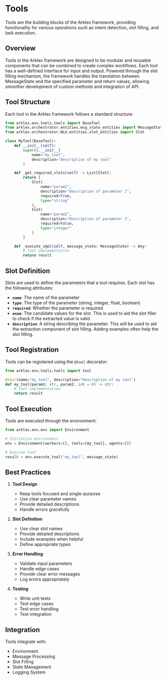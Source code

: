 # Tools

Tools are the building blocks of the Arklex framework, providing functionality for
various operations such as intent detection, slot filling, and task execution.

## Overview

Tools in the Arklex framework are designed to be modular and reusable components
that can be combined to create complex workflows. Each tool has a well-defined
interface for input and output. Powered through the slot filling mechanism, the
framework handles the translation between MessageState and the specified parameter
and return values, allowing smoother development of custom methods and integration
of API.

## Tool Structure

Each tool in the Arklex framework follows a standard structure:

```python
from arklex.env.tools.tools import BaseTool
from arklex.orchestrator.entities.msg_state_entities import MessageState
from arklex.orchestrator.NLU.entities.slot_entities import Slot

class MyTool(BaseTool):
    def __init__(self):
        super().__init__(
            name="my_tool",
            description="Description of my tool"
        )

    def _get_required_slots(self) -> List[Slot]:
        return [
            Slot(
                name="param1",
                description="Description of parameter 1",
                required=True,
                type="string"
            ),
            Slot(
                name="param2",
                description="Description of parameter 2",
                required=False,
                type="integer"
            )
        ]

    def _execute_impl(self, message_state: MessageState) -> Any:
        # Tool implementation
        return result
```

## Slot Definition

Slots are used to define the parameters that a tool requires. Each slot has the
following attributes:

- **`name`**: The name of the parameter
- **`type`**: The type of the parameter (string, integer, float, boolean)
- **`required`**: Whether the parameter is required
- **`enum`**: The candidate values for the slot. This is used to aid the slot
  filler to check if the extracted value is valid.
- **`description`**: A string describing the parameter. This will be used to aid
  the extraction component of slot filling. Adding examples often help the slot
  filling.

## Tool Registration

Tools can be registered using the `@tool` decorator:

```python
from arklex.env.tools.tools import tool

@tool(name="my_tool", description="Description of my tool")
def my_tool(param1: str, param2: int = 0) -> str:
    # Tool implementation
    return result
```

## Tool Execution

Tools are executed through the environment:

```python
from arklex.env.env import Environment

# Initialize environment
env = Environment(workers=[], tools=[my_tool], agents=[])

# Execute tool
result = env.execute_tool("my_tool", message_state)
```

## Best Practices

1. **Tool Design**
   - Keep tools focused and single-purpose
   - Use clear parameter names
   - Provide detailed descriptions
   - Handle errors gracefully

2. **Slot Definition**
   - Use clear slot names
   - Provide detailed descriptions
   - Include examples when helpful
   - Define appropriate types

3. **Error Handling**
   - Validate input parameters
   - Handle edge cases
   - Provide clear error messages
   - Log errors appropriately

4. **Testing**
   - Write unit tests
   - Test edge cases
   - Test error handling
   - Test integration

## Integration

Tools integrate with:

- Environment
- Message Processing
- Slot Filling
- State Management
- Logging System
